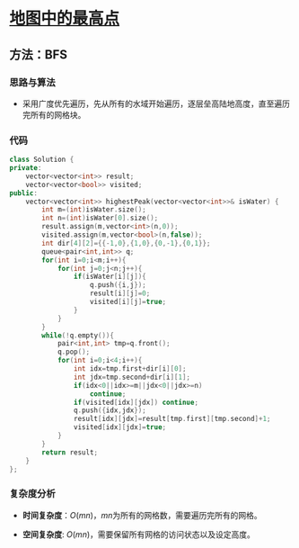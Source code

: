 # [地图中的最高点](https://leetcode-cn.com/problems/map-of-highest-peak/)

## 方法：BFS

### 思路与算法

- 采用广度优先遍历，先从所有的水域开始遍历，逐层垒高陆地高度，直至遍历完所有的网格块。

### 代码

```c++
class Solution {
private:
    vector<vector<int>> result;
    vector<vector<bool>> visited;
public:
    vector<vector<int>> highestPeak(vector<vector<int>>& isWater) {
        int m=(int)isWater.size();
        int n=(int)isWater[0].size();
        result.assign(m,vector<int>(n,0));
        visited.assign(m,vector<bool>(n,false));
        int dir[4][2]={{-1,0},{1,0},{0,-1},{0,1}};
        queue<pair<int,int>> q;
        for(int i=0;i<m;i++){
            for(int j=0;j<n;j++){
                if(isWater[i][j]){
                    q.push({i,j});
                    result[i][j]=0;
                    visited[i][j]=true;
                }
            }
        }
        while(!q.empty()){
            pair<int,int> tmp=q.front();
            q.pop();
            for(int i=0;i<4;i++){
                int idx=tmp.first+dir[i][0];
                int jdx=tmp.second+dir[i][1];
                if(idx<0||idx>=m||jdx<0||jdx>=n)
                    continue;
                if(visited[idx][jdx]) continue;
                q.push({idx,jdx});
                result[idx][jdx]=result[tmp.first][tmp.second]+1;
                visited[idx][jdx]=true;
            }
        }
        return result;
    }
};
```

### 复杂度分析

- **时间复杂度**：$O(mn)$，$mn$为所有的网格数，需要遍历完所有的网格。

- **空间复杂度**: $O(mn)$，需要保留所有网格的访问状态以及设定高度。
